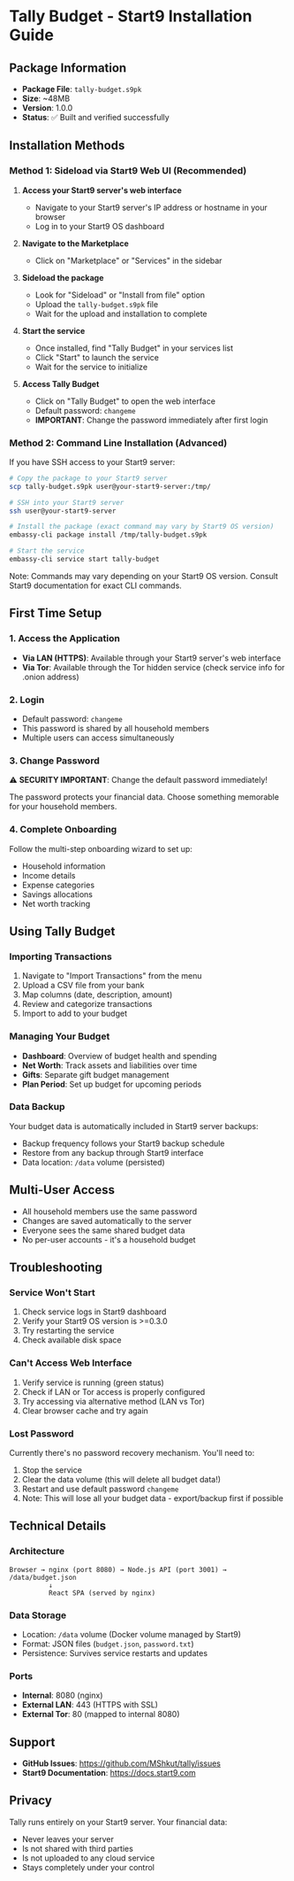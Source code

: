 # Tally Budget - Start9 Installation Guide

## Package Information

- **Package File**: `tally-budget.s9pk`
- **Size**: ~48MB
- **Version**: 1.0.0
- **Status**: ✅ Built and verified successfully

## Installation Methods

### Method 1: Sideload via Start9 Web UI (Recommended)

1. **Access your Start9 server's web interface**
   - Navigate to your Start9 server's IP address or hostname in your browser
   - Log in to your Start9 OS dashboard

2. **Navigate to the Marketplace**
   - Click on "Marketplace" or "Services" in the sidebar

3. **Sideload the package**
   - Look for "Sideload" or "Install from file" option
   - Upload the `tally-budget.s9pk` file
   - Wait for the upload and installation to complete

4. **Start the service**
   - Once installed, find "Tally Budget" in your services list
   - Click "Start" to launch the service
   - Wait for the service to initialize

5. **Access Tally Budget**
   - Click on "Tally Budget" to open the web interface
   - Default password: `changeme`
   - **IMPORTANT**: Change the password immediately after first login

### Method 2: Command Line Installation (Advanced)

If you have SSH access to your Start9 server:

```bash
# Copy the package to your Start9 server
scp tally-budget.s9pk user@your-start9-server:/tmp/

# SSH into your Start9 server
ssh user@your-start9-server

# Install the package (exact command may vary by Start9 OS version)
embassy-cli package install /tmp/tally-budget.s9pk

# Start the service
embassy-cli service start tally-budget
```

Note: Commands may vary depending on your Start9 OS version. Consult Start9 documentation for exact CLI commands.

## First Time Setup

### 1. Access the Application

- **Via LAN (HTTPS)**: Available through your Start9 server's web interface
- **Via Tor**: Available through the Tor hidden service (check service info for .onion address)

### 2. Login

- Default password: `changeme`
- This password is shared by all household members
- Multiple users can access simultaneously

### 3. Change Password

⚠️ **SECURITY IMPORTANT**: Change the default password immediately!

The password protects your financial data. Choose something memorable for your household members.

### 4. Complete Onboarding

Follow the multi-step onboarding wizard to set up:
- Household information
- Income details
- Expense categories
- Savings allocations
- Net worth tracking

## Using Tally Budget

### Importing Transactions

1. Navigate to "Import Transactions" from the menu
2. Upload a CSV file from your bank
3. Map columns (date, description, amount)
4. Review and categorize transactions
5. Import to add to your budget

### Managing Your Budget

- **Dashboard**: Overview of budget health and spending
- **Net Worth**: Track assets and liabilities over time
- **Gifts**: Separate gift budget management
- **Plan Period**: Set up budget for upcoming periods

### Data Backup

Your budget data is automatically included in Start9 server backups:
- Backup frequency follows your Start9 backup schedule
- Restore from any backup through Start9 interface
- Data location: `/data` volume (persisted)

## Multi-User Access

- All household members use the same password
- Changes are saved automatically to the server
- Everyone sees the same shared budget data
- No per-user accounts - it's a household budget

## Troubleshooting

### Service Won't Start

1. Check service logs in Start9 dashboard
2. Verify your Start9 OS version is >=0.3.0
3. Try restarting the service
4. Check available disk space

### Can't Access Web Interface

1. Verify service is running (green status)
2. Check if LAN or Tor access is properly configured
3. Try accessing via alternative method (LAN vs Tor)
4. Clear browser cache and try again

### Lost Password

Currently there's no password recovery mechanism. You'll need to:
1. Stop the service
2. Clear the data volume (this will delete all budget data!)
3. Restart and use default password `changeme`
4. Note: This will lose all your budget data - export/backup first if possible

## Technical Details

### Architecture

```
Browser → nginx (port 8080) → Node.js API (port 3001) → /data/budget.json
          ↓
          React SPA (served by nginx)
```

### Data Storage

- Location: `/data` volume (Docker volume managed by Start9)
- Format: JSON files (`budget.json`, `password.txt`)
- Persistence: Survives service restarts and updates

### Ports

- **Internal**: 8080 (nginx)
- **External LAN**: 443 (HTTPS with SSL)
- **External Tor**: 80 (mapped to internal 8080)

## Support

- **GitHub Issues**: https://github.com/MShkut/tally/issues
- **Start9 Documentation**: https://docs.start9.com

## Privacy

Tally runs entirely on your Start9 server. Your financial data:
- Never leaves your server
- Is not shared with third parties
- Is not uploaded to any cloud service
- Stays completely under your control
